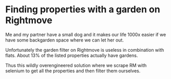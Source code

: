 # Finding properties with a garden on Rightmove

Me and my partner have a small dog and it makes our life 1000x easier if we have some backgarden space where we can let her out.

Unfortunately the garden filter on Rightmove is useless in combination with flats. About 13% of the listed properties actually have gardens.

Thus this wildly overengineered solution where we scrape RM with selenium to get all the properties and then filter them ourselves.
